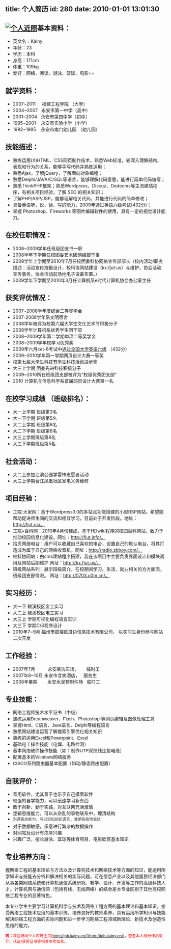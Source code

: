 title: 个人简历
id: 280
date: 2010-01-01 13:01:30
---

## [![个人近照](http://Kainy.CN/wp-content/uploads/2010/01/Me.jpg "个人近照")](http://Kainy.CN/wp-content/uploads/2010/01/Me.jpg)基本资料：

*   英文名：Kainy
*   年龄：23
*   学历：本科
*   身高：171cm
*   体重：109kg
*   爱好：网络、阅读、游泳、篮球、电影==

## 就学资料：

*   2007~2011     福建工程学院 （大学）
*   2004~2007   永安市第一中学（高中）
*   2001~2004   永安市第四中学（初中）
*   1995~2001    永安市实验小学（小学）
*   1992~1995    永安市南门幼儿园 （幼儿园）

## 技能描述：

*   熟练运用(X)HTML、CSS网页制作技术，熟悉Web标准，较深入理解结构、表现和行为的关系，能够手写代码并熟练运用；
*   熟悉Ajax，了解jQuery，了解面向对象编程；
*   熟悉Delphi/JAVA/C/SQL等语言，能够理解代码意思，能进行简单代码编写；
*   熟悉ThinkPHP框架；熟悉Wordpress、Discuz、Dedecms等主流建站程序，有相关项目经验，了解 SEO 的相关知识；
*   了解PHP/ASP/JSP，能够理解相关代码，并能进行代码的简单修改；
*   具备英语听、说、读、写的能力，2009年通过英语六级考试(432分)；
*   掌握 Photoshop、Fireworks 等图片编辑软件的使用，具有一定的视觉设计能力。

## 在校任职情况：

*   2008~2009学年任班级团支书一职
*   2008学年下学期任校团委艺术团网络部干事
*   2009学年上学期至2010年7月任校团委科协网络宣传部部长（校内活动/职务描述：活动宣传海报设计，校科协网站建设（kx.fjut.us）与维护，协会活动宣传事务，协会活动前场地电子设备布置。）
*   2009学年下学期至2010年3月任计算机系e时代计算机协会办公室主任

## 获奖评优情况：

*   2007~2008学年度综合二等奖学金
*   2007-2008学年系文明宿舍
*   2008学年被评为校第六届大学生文化艺术节积极分子
*   2008学年计算机系优秀学生团干部
*   2008~2009学年第二学期单项二等奖学金
*   2008~2009学年校学习优秀奖
*   2009年六月cet-6考试中[通过全国大学英语六级](http://kainy.cn/pj/article/782.htm) （432分）
*   2009~2010学年第一学期网页设计大赛一等奖
*   [校第七届大学生科技节学生科技活动进步奖](http://tw.fjut.edu.cn/ReadNews.asp?NewsID=3203)
*   大三上学期 团委先进科技积极分子
*   2009~2010所在班级团支部被评为“校级优秀团支部”
*   2010 计算机与信息科学系首届网页设计大赛第一名.

## 在校学习成绩 （班级排名）：

<div id="_mcePaste">

*   大一上学期 班级第3名
*   大一下学期 班级第5名
*   大二上学期 班级第8名
*   大二下学期 班级第6名
*   大三上学期班级第8名
*   大三下学期班级第5名.
</div>

## 社会活动：

*   大二上参加江滨公园学雷锋志愿者活动
*   大三上学期台江凤凰社区家电义务维修

## 项目经验：

*   工院·大家网：基于Wordpress3.0的多站点功能搭建的小型BSP网站，希望能帮助促进师生间的交流和相互学习，目前处于开发阶段。地址：http://fjut.us/。
*   工院•百科网：2010年4月份建成，基于HDwiki程序的校园百科网站，致力于推动校园信息化建设。网址：http://fjut.info/。
*   拾贝网络电台：用户可以收藏自己喜欢的电台，设置自己的默认电台，将其打造成为属于自己的网络收音机。网址：http://radio.sbboy.com/。
*   校科协网站：由cms建站程序搭建，我在该项目中主要负责界面设计和模块调用及网站后期维护 网址：http://kx.fjut.us/。
*   班级网站系列：展示班级简介，在校期间学习、生活、就业相关的方方面面，班级团支部情况。 网址：http://0703.u0m.cn/。

## 实习经历：

*   大一下 鳝溪校区金工实习
*   大二上 鳝溪校区电工实习
*   大三上 学期可视化编程语言实训
*   大三下 学期C/S程序设计
*   2010年7~9月 福州市鼓楼区厝边信息技术有限公司， 以实习生身份参与网站二次开发

## 工作经验：

*   2007年7月          永安某洗车场，      临时工
*   2007年8~10月 永安市含笑酒店，   服务生
*   2008年暑期        永安水泥预制件场   临时工

## 专业技能：

*   <span style="font-family: arial, sans-serif; line-height: normal; border-collapse: collapse;"><span style="font-family: arial, sans-serif;"><span style="border-collapse: collapse; line-height: normal;"><span style="font-family: arial, sans-serif;"><span style="border-collapse: collapse; line-height: normal;">网络工程师技术水平证书（中级）</span></span></span></span></span>
*   <span style="font-family: arial, sans-serif; line-height: normal; border-collapse: collapse;"><span style="font-family: arial, sans-serif;"><span style="border-collapse: collapse; line-height: normal;">熟练运用Dreamweaver、Flash、Photoshopr等网页编辑及图像处理工具</span></span></span>
*   <span style="font-family: arial, sans-serif; line-height: normal; border-collapse: collapse;"><span style="font-family: arial, sans-serif;"><span style="border-collapse: collapse; line-height: normal;">掌握Html、C语言、Java语言、Delphi等编程语言</span></span></span>
*   <span style="font-family: arial, sans-serif; line-height: normal; border-collapse: collapse;"><span style="font-family: arial, sans-serif;"><span style="border-collapse: collapse; line-height: normal;">熟悉网站建设运营了解搜索引擎优化相关知识</span></span></span>
*   <span style="font-family: arial, sans-serif; line-height: normal; border-collapse: collapse;">熟练的运用Excel和Powerpoint，Excel</span>
*   <span style="font-family: arial, sans-serif; line-height: normal; border-collapse: collapse;">基础电工操作技能（电焊、电路检测）</span>
*   <span style="font-family: arial, sans-serif; line-height: normal; border-collapse: collapse;">基本网络硬件操作技能（如：制作UTP双绞线连接电缆）</span>
*   <span style="font-family: arial, sans-serif;"><span style="border-collapse: collapse; line-height: normal;">配置基本的Windows网络服务</span></span>
*   <span style="font-family: arial, sans-serif;"><span style="border-collapse: collapse; line-height: normal;">CISCO系列路由器基本配置（如动/静态路由配置）</span></span>

## 自我评价：

*   善用软件，尤其善于也乐于自己摸索软件
*   较强的自学能力，可以迅速学习新东西
*   敢于创新、勤于实践，对互联网充满激情
*   逻辑思维能力。可以从杂乱的事物联系中，理清结构
*   <span style="font-family: Arial, Helvetica; line-height: 21px; font-size: 12px; color: #333333;">沟通表达能力。可以轻松组织语言，准确系统地表达</span>
*   <span style="font-family: arial, sans-serif; line-height: normal; border-collapse: collapse;">对于数据敏感，乐意进行繁杂的数据操作</span>
*   <span style="font-family: arial, sans-serif; line-height: normal; border-collapse: collapse;">对网站及设计有浓厚兴趣</span>
*   <span style="font-family: arial, sans-serif; line-height: normal; border-collapse: collapse;">兴趣广泛，擅长游泳、篮球等体育项目，电影欣赏基本知识</span>

## 专业培养方向：

握网络工程的基本理论与方法以及计算机技术和网络技术等方面的知识，能运用所学知识与技能去分析和解决相关的实际问题，可在信息产业以及其他国民经济部门从事各类网络系统和计算机通信系统研究、教学、设计、开发等工作的高级科技人才。计算机网与通信网（包括有线、无线网络）的结合是本专业区别于其他高校网络工程专业的显著特色。

本专业学生主要学习计算机科学与技术及网络工程方面的基本理论和基本知识，接受网络工程技术应用的基本训练，培养良好的教师素养，具有运用所学知识与技能解决网络工程方面的实际问题和进一步学习网络工程领域新理论、新技术及创造性思维的能力。

**<span style="font-size: 9.0pt; font-family: 宋体; mso-ascii-font-family: Tahoma; mso-hansi-font-family: Tahoma; mso-bidi-font-family: Tahoma; color: red;">附：</span>**<span style="font-size: 9.0pt; font-family: 宋体; mso-ascii-font-family: Tahoma; mso-hansi-font-family: Tahoma; mso-bidi-font-family: Tahoma; color: red;">欢迎访问个人应聘主页</span><span style="font-size: 9.0pt; font-family: &amp;quot;Tahoma&amp;quot;,&amp;quot;sans-serif&amp;quot;; color: red;" lang="EN-US">[http://job.kainy.cn/](http://job.kainy.cn/)</span><span style="font-size: 9.0pt; font-family: 宋体; mso-ascii-font-family: Tahoma; mso-hansi-font-family: Tahoma; mso-bidi-font-family: Tahoma; color: red;">，查看本人部分作品简介、认证</span><span style="font-size: 9.0pt; font-family: &amp;quot;Tahoma&amp;quot;,&amp;quot;sans-serif&amp;quot;; color: red;" lang="EN-US">/</span><span style="font-size: 9.0pt; font-family: 宋体; mso-ascii-font-family: Tahoma; mso-hansi-font-family: Tahoma; mso-bidi-font-family: Tahoma; color: red;">获奖证书等相关参考信息。</span><span style="font-size: 9.0pt; color: red;" lang="EN-US"> </span>